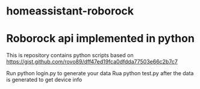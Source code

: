 # homeassistant-roborock
# Roborock api implemented in python

This is repository contains python scripts based on https://gist.github.com/rovo89/dff47ed19fca0dfdda77503e66c2b7c7

Run python login.py <username> <password> to generate your data
Rua python test.py after the data is generated to get device info